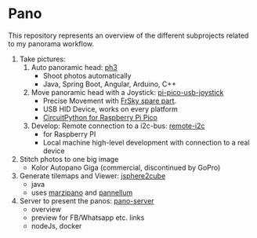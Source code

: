 # Pano

This repository represents an overview of the different subprojects related to my panorama workflow.

1) Take pictures: 
    1) Auto panoramic head: [ph3](https://github.com/zebrajaeger/ph3)
        - Shoot photos automatically
        - Java, Spring Boot, Angular, Arduino, C++
    1) Move panoramic head with a Joystick: [pi-pico-usb-joystick](https://github.com/zebrajaeger/pi-pico-usb-joystick)    
        - Precise Movement with [FrSky spare part](https://www.google.com/search?q=FrSky+Gimbal+M9+Hall+Sensor+Taranis+X9D+Plus).
        - USB HID Device, works on every platform
        - [CircuitPython for Raspberry Pi Pico](https://circuitpython.org/board/raspberry_pi_pico/)
    1) Develop: Remote connection to a i2c-bus: [remote-i2c](https://github.com/zebrajaeger/remote-i2c)
        - for Raspberry PI
        - Local machine high-level development with connection to a real device
1) Stitch photos to one big image
    - Kolor Autopano Giga (commercial, discontinued by GoPro)
1) Generate tilemaps and Viewer: [jsphere2cube](https://github.com/zebrajaeger/jsphere2cube)
    - java
    - uses [marzipano](https://www.marzipano.net/) and [pannellum]()
1) Server to present the panos: [pano-server](https://github.com/zebrajaeger/pano-server)
    - overview
    - preview for FB/Whatsapp etc. links
    - nodeJs, docker
